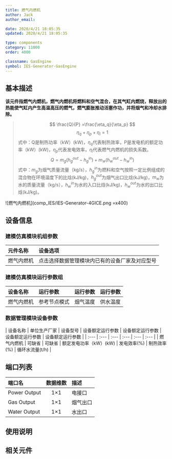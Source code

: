 ```yaml
---
title: 燃气内燃机
author: Jack
author_email:

date: 2020/4/21 18:05:35
updated: 2020/4/21 18:05:35

type: components
category: 11000
order: 4000

classname: GasEngine
symbol: IES-Generator-GasEngine
---
```

## 基本描述

**该元件指燃气内燃机，燃气内燃机将燃料和空气混合，在其气缸内燃烧，释放出的热能使气缸内产生高温高压的燃气，燃气膨胀推动活塞作功，并将烟气和冷却水排除。**

> $$ \frac{Q}{P} =\frac{\eta_q}{\eta_p} $$
> $$ \eta_q + \eta_p+\eta_l = 1$$
> 式中：Q是制热功率（kW）(kW)，$\eta_q$代表制热效率，P是发电机的额定功率（kW）(kW)，$\eta_p$代表发电效率，$\eta_l$代表燃气内燃机的损失系数。
> $$ Q = m_g(h_g^{out}-h_g^{in})+m_w(h_w^{out}-h_w^{in}) $$
> 式中：$m_g$为烟气质量流量（kg/s），$h_g^{in}$为燃料和空气按照一定比例组成的混合物在环境温度下的比焓(kJ/kg)，$h_g^{out}$为烟气出口比焓(kJ/kg)，$m_w$为水的质量流量（kg/s），$h_w^{in}$为水的入口比焓(kJ/kg)，$h_w^{out}$为水的出口比焓(kJ/kg)。

![燃气内燃机](comp_IES/IES-Generator-4GICE.png =x400)


## 设备信息

### 建模仿真模块机组参数
| 元件名称 | 设备选项 |
| :--- | :--- |
| 燃气内燃机 |  点击选择数据管理模块内已有的设备厂家及对应型号 |

### 建模仿真模块运行参数组
| 设备名称 |  运行参数  |  运行参数  |  运行参数  |
| :--- | :--- | :--- | :--- |
| 燃气内燃机 |  参考节点模式 | 烟气温度 | 供水温度 |

### 数据管理模块设备参数
| 设备名称 | 单位生产厂家 | 设备型号 | 设备额定运行参数 | 设备额定运行参数 | 设备额定运行参数 | 设备额定运行参数 |
| :--- | :--- | :--- | :--- | :--- | :--- |
| 燃气内燃机 |  可缺省 | 可缺省 | 额定发电功率（kW）(kW) | 发电效率(%) | 制热效率(%)  | 循环水流量(t/h) |


## 端口列表

| 端口名 | 数据维数 | 描述 |
| :--- | :--:  | :--- |
|  Power Output | 1×1  | 电接口  |
|  Gas Output | 1×1  | 烟气出口  |
|  Water Output | 1×1  | 水出口  |

## 使用说明



## 相关元件
